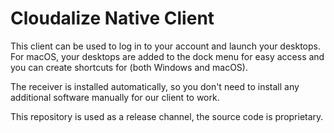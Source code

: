 # Cloudalize Native Client

This client can be used to log in to your account and launch your desktops. For macOS, your desktops are added to the dock menu for easy access and you can create shortcuts for (both Windows and macOS).

The receiver is installed automatically, so you don't need to install any additional software manually for our client to work.

This repository is used as a release channel, the source code is proprietary.
